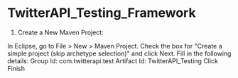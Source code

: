 # TwitterAPI_Testing_Framework

1. Create a New Maven Project:

In Eclipse, go to File > New > Maven Project.
Check the box for "Create a simple project (skip archetype selection)" and click Next.
Fill in the following details:
Group Id: com.twitterapi.test
Artifact Id: TwitterAPI_Testing
Click Finish
